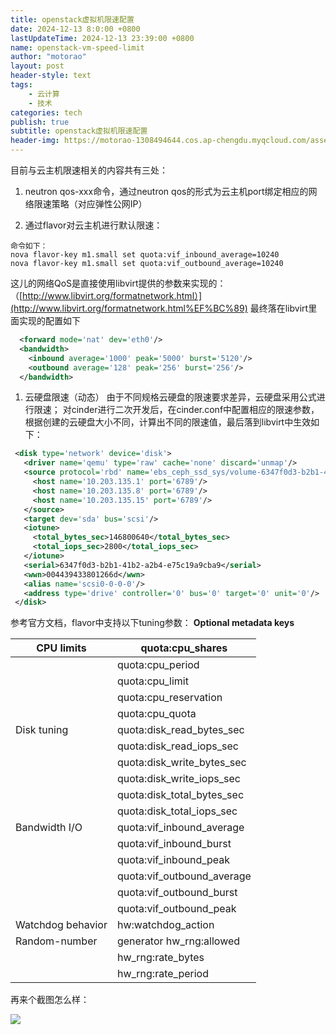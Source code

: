 ```yaml
---
title: openstack虚拟机限速配置
date: 2024-12-13 8:0:00 +0800
lastUpdateTime: 2024-12-13 23:39:00 +0800
name: openstack-vm-speed-limit
author: "motorao"
layout: post
header-style: text
tags: 
    - 云计算
    - 技术
categories: tech
publish: true
subtitle: openstack虚拟机限速配置
header-img: https://motorao-1308494644.cos.ap-chengdu.myqcloud.com/assets/pic/L3Bob3RvLTE2Njc5ODQzOTA1MzgtM2RlYTdhM2ZlMzNk-15b66a14-2144-8027-9882-d520dac6c005.webp
---
```

    
目前与云主机限速相关的内容共有三处：

1. neutron qos-xxx命令，通过neutron qos的形式为云主机port绑定相应的网络限速策略（对应弹性公网IP）

1. 通过flavor对云主机进行默认限速：

```shell
命令如下：
nova flavor-key m1.small set quota:vif_inbound_average=10240
nova flavor-key m1.small set quota:vif_outbound_average=10240

```

这儿的网络QoS是直接使用libvirt提供的参数来实现的：（[http://www.libvirt.org/formatnetwork.html）](http://www.libvirt.org/formatnetwork.html%EF%BC%89)
最终落在libvirt里面实现的配置如下

```xml
  <forward mode='nat' dev='eth0'/>
  <bandwidth>
    <inbound average='1000' peak='5000' burst='5120'/>
    <outbound average='128' peak='256' burst='256'/>
  </bandwidth>

```

1. 云硬盘限速（动态）
由于不同规格云硬盘的限速要求差异，云硬盘采用公式进行限速；
对cinder进行二次开发后，在cinder.conf中配置相应的限速参数，根据创建的云硬盘大小不同，计算出不同的限速值，最后落到libvirt中生效如下：

```xml
 <disk type='network' device='disk'>
   <driver name='qemu' type='raw' cache='none' discard='unmap'/>
   <source protocol='rbd' name='ebs_ceph_ssd_sys/volume-6347f0d3-b2b1-41b2-a2b4-e75c19a9cba9'>
     <host name='10.203.135.1' port='6789'/>
     <host name='10.203.135.8' port='6789'/>
     <host name='10.203.135.15' port='6789'/>
   </source>
   <target dev='sda' bus='scsi'/>
   <iotune>
     <total_bytes_sec>146800640</total_bytes_sec>
     <total_iops_sec>2800</total_iops_sec>
   </iotune>
   <serial>6347f0d3-b2b1-41b2-a2b4-e75c19a9cba9</serial>
   <wwn>004439433801266d</wwn>
   <alias name='scsi0-0-0-0'/>
   <address type='drive' controller='0' bus='0' target='0' unit='0'/>
 </disk>

```

参考官方文档，flavor中支持以下tuning参数：
**Optional metadata keys**

| CPU limits | quota:cpu_shares |
| ---------- | ---------- |
|  | quota:cpu_period |
|  | quota:cpu_limit |
|  | quota:cpu_reservation |
|  | quota:cpu_quota |
| Disk tuning | quota:disk_read_bytes_sec |
|  | quota:disk_read_iops_sec |
|  | quota:disk_write_bytes_sec |
|  | quota:disk_write_iops_sec |
|  | quota:disk_total_bytes_sec |
|  | quota:disk_total_iops_sec |
| Bandwidth I/O | quota:vif_inbound_average |
|  | quota:vif_inbound_burst |
|  | quota:vif_inbound_peak |
|  | quota:vif_outbound_average |
|  | quota:vif_outbound_burst |
|  | quota:vif_outbound_peak |
| Watchdog behavior | hw:watchdog_action |
| Random-number | generator	hw_rng:allowed |
|  | hw_rng:rate_bytes |
|  | hw_rng:rate_period |

再来个截图怎么样：

![](https://motorao-1308494644.cos.ap-chengdu.myqcloud.com/assets/pic/15b66a14-2144-80cb-9f4c-ea3c7ef6bbc5.webp)
